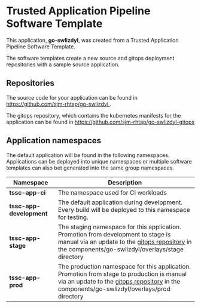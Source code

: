 # Trusted Application Pipeline Software Template

This application, **go-swlizdyl**, was created from a Trusted Application Pipeline Software Template.

The software templates create a new source and gitops deployment repositories with a sample source application. 

## Repositories

The source code for your application can be found in [https://github.com/sjm-rhtap/go-swlizdyl ](https://github.com/sjm-rhtap/go-swlizdyl ).
 
The gitops repository, which contains the kubernetes manifests for the application can be found in 
[https://github.com/sjm-rhtap/go-swlizdyl-gitops ](https://github.com/sjm-rhtap/go-swlizdyl-gitops ) 

## Application namespaces 

The default application will be found in the following namespaces. Applications can be deployed into unique namespaces or multiple software templates can also bet generated into the same group namespaces.  

|  Namespace   |  Description   |  
| -------- | -------- |
| **tssc-app-ci** | The namespace used for CI workloads |
| **tssc-app-development** | The default application during development. Every build will be deployed to this namespace for testing. |
| **tssc-app-stage** | The staging namespace for this application. Promotion from development to stage is manual via an update to the [gitops repository](https://github.com/sjm-rhtap/go-swlizdyl-gitops ) in the components/go-swlizdyl/overlays/stage directory |
| **tssc-app-prod** | The production namespace for this application. Promotion from stage to production is manual via an update to the [gitops repository](https://github.com/sjm-rhtap/go-swlizdyl-gitops ) in the components/go-swlizdyl/overlays/prod directory |